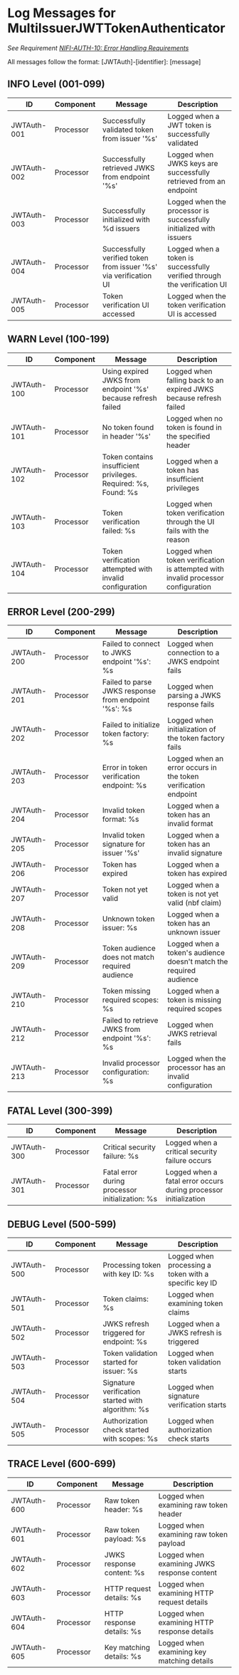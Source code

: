 # Log Messages for MultiIssuerJWTTokenAuthenticator

_See Requirement [NIFI-AUTH-10: Error Handling Requirements](Requirements.adoc#NIFI-AUTH-10)_

All messages follow the format: [JWTAuth]-[identifier]: [message]

## INFO Level (001-099)

| ID | Component | Message | Description |
|----|-----------|---------|-------------|
| JWTAuth-001 | Processor | Successfully validated token from issuer '%s' | Logged when a JWT token is successfully validated |
| JWTAuth-002 | Processor | Successfully retrieved JWKS from endpoint '%s' | Logged when JWKS keys are successfully retrieved from an endpoint |
| JWTAuth-003 | Processor | Successfully initialized with %d issuers | Logged when the processor is successfully initialized with issuers |
| JWTAuth-004 | Processor | Successfully verified token from issuer '%s' via verification UI | Logged when a token is successfully verified through the verification UI |
| JWTAuth-005 | Processor | Token verification UI accessed | Logged when the token verification UI is accessed |

## WARN Level (100-199)

| ID | Component | Message | Description |
|----|-----------|---------|-------------|
| JWTAuth-100 | Processor | Using expired JWKS from endpoint '%s' because refresh failed | Logged when falling back to an expired JWKS because refresh failed |
| JWTAuth-101 | Processor | No token found in header '%s' | Logged when no token is found in the specified header |
| JWTAuth-102 | Processor | Token contains insufficient privileges. Required: %s, Found: %s | Logged when a token has insufficient privileges |
| JWTAuth-103 | Processor | Token verification failed: %s | Logged when token verification through the UI fails with the reason |
| JWTAuth-104 | Processor | Token verification attempted with invalid configuration | Logged when token verification is attempted with invalid processor configuration |

## ERROR Level (200-299)

| ID | Component | Message | Description |
|----|-----------|---------|-------------|
| JWTAuth-200 | Processor | Failed to connect to JWKS endpoint '%s': %s | Logged when connection to a JWKS endpoint fails |
| JWTAuth-201 | Processor | Failed to parse JWKS response from endpoint '%s': %s | Logged when parsing a JWKS response fails |
| JWTAuth-202 | Processor | Failed to initialize token factory: %s | Logged when initialization of the token factory fails |
| JWTAuth-203 | Processor | Error in token verification endpoint: %s | Logged when an error occurs in the token verification endpoint |
| JWTAuth-204 | Processor | Invalid token format: %s | Logged when a token has an invalid format |
| JWTAuth-205 | Processor | Invalid token signature for issuer '%s' | Logged when a token has an invalid signature |
| JWTAuth-206 | Processor | Token has expired | Logged when a token has expired |
| JWTAuth-207 | Processor | Token not yet valid | Logged when a token is not yet valid (nbf claim) |
| JWTAuth-208 | Processor | Unknown token issuer: %s | Logged when a token has an unknown issuer |
| JWTAuth-209 | Processor | Token audience does not match required audience | Logged when a token's audience doesn't match the required audience |
| JWTAuth-210 | Processor | Token missing required scopes: %s | Logged when a token is missing required scopes |
| JWTAuth-212 | Processor | Failed to retrieve JWKS from endpoint '%s': %s | Logged when JWKS retrieval fails |
| JWTAuth-213 | Processor | Invalid processor configuration: %s | Logged when the processor has an invalid configuration |

## FATAL Level (300-399)

| ID | Component | Message | Description |
|----|-----------|---------|-------------|
| JWTAuth-300 | Processor | Critical security failure: %s | Logged when a critical security failure occurs |
| JWTAuth-301 | Processor | Fatal error during processor initialization: %s | Logged when a fatal error occurs during processor initialization |

## DEBUG Level (500-599)

| ID | Component | Message | Description |
|----|-----------|---------|-------------|
| JWTAuth-500 | Processor | Processing token with key ID: %s | Logged when processing a token with a specific key ID |
| JWTAuth-501 | Processor | Token claims: %s | Logged when examining token claims |
| JWTAuth-502 | Processor | JWKS refresh triggered for endpoint: %s | Logged when a JWKS refresh is triggered |
| JWTAuth-503 | Processor | Token validation started for issuer: %s | Logged when token validation starts |
| JWTAuth-504 | Processor | Signature verification started with algorithm: %s | Logged when signature verification starts |
| JWTAuth-505 | Processor | Authorization check started with scopes: %s | Logged when authorization check starts |

## TRACE Level (600-699)

| ID | Component | Message | Description |
|----|-----------|---------|-------------|
| JWTAuth-600 | Processor | Raw token header: %s | Logged when examining raw token header |
| JWTAuth-601 | Processor | Raw token payload: %s | Logged when examining raw token payload |
| JWTAuth-602 | Processor | JWKS response content: %s | Logged when examining JWKS response content |
| JWTAuth-603 | Processor | HTTP request details: %s | Logged when examining HTTP request details |
| JWTAuth-604 | Processor | HTTP response details: %s | Logged when examining HTTP response details |
| JWTAuth-605 | Processor | Key matching details: %s | Logged when examining key matching details |
